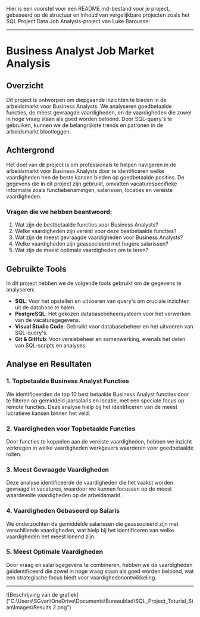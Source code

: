 Hier is een voorstel voor een README.md-bestand voor je project, gebaseerd op de structuur en inhoud van vergelijkbare projecten zoals het SQL Project Data Job Analysis-project van Luke Barousse:

---

# Business Analyst Job Market Analysis

## Overzicht

Dit project is ontworpen om diepgaande inzichten te bieden in de arbeidsmarkt voor Business Analysts. We analyseren goedbetaalde functies, de meest gevraagde vaardigheden, en de vaardigheden die zowel in hoge vraag staan als goed worden beloond. Door SQL-query's te gebruiken, kunnen we de belangrijkste trends en patronen in de arbeidsmarkt blootleggen.

## Achtergrond

Het doel van dit project is om professionals te helpen navigeren in de arbeidsmarkt voor Business Analysts door te identificeren welke vaardigheden hen de beste kansen bieden op goedbetaalde posities. De gegevens die in dit project zijn gebruikt, omvatten vacaturespecifieke informatie zoals functiebenamingen, salarissen, locaties en vereiste vaardigheden.

### Vragen die we hebben beantwoord:

1. Wat zijn de bestbetaalde functies voor Business Analysts?
2. Welke vaardigheden zijn vereist voor deze bestbetaalde functies?
3. Wat zijn de meest gevraagde vaardigheden voor Business Analysts?
4. Welke vaardigheden zijn geassocieerd met hogere salarissen?
5. Wat zijn de meest optimale vaardigheden om te leren?

## Gebruikte Tools

In dit project hebben we de volgende tools gebruikt om de gegevens te analyseren:

- **SQL**: Voor het opstellen en uitvoeren van query's om cruciale inzichten uit de database te halen.
- **PostgreSQL**: Het gekozen databasebeheersysteem voor het verwerken van de vacaturegegevens.
- **Visual Studio Code**: Gebruikt voor databasebeheer en het uitvoeren van SQL-query's.
- **Git & GitHub**: Voor versiebeheer en samenwerking, evenals het delen van SQL-scripts en analyses.

## Analyse en Resultaten

### 1. Topbetaalde Business Analyst Functies

We identificeerden de top 10 best betaalde Business Analyst functies door te filteren op gemiddeld jaarsalaris en locatie, met een speciale focus op remote functies. Deze analyse hielp bij het identificeren van de meest lucratieve kansen binnen het veld.

### 2. Vaardigheden voor Topbetaalde Functies

Door functies te koppelen aan de vereiste vaardigheden, hebben we inzicht verkregen in welke vaardigheden werkgevers waarderen voor goedbetaalde rollen. 

### 3. Meest Gevraagde Vaardigheden

Deze analyse identificeerde de vaardigheden die het vaakst worden gevraagd in vacatures, waardoor we kunnen focussen op de meest waardevolle vaardigheden op de arbeidsmarkt.

### 4. Vaardigheden Gebaseerd op Salaris

We onderzochten de gemiddelde salarissen die geassocieerd zijn met verschillende vaardigheden, wat hielp bij het identificeren van welke vaardigheden het meest lonend zijn.

### 5. Meest Optimale Vaardigheden

Door vraag en salarisgegevens te combineren, hebben we de vaardigheden geïdentificeerd die zowel in hoge vraag staan als goed worden beloond, wat een strategische focus biedt voor vaardighedenontwikkeling.

---
![Beschrijving van de grafiek]("C:\Users\SGvan\OneDrive\Documents\Bureaublad\SQL_Project_Toturial_Stan\Images\Results 2.png")

